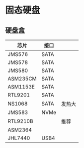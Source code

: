 # 固态硬盘

## 硬盘盒

| 芯片     | 接口 |        |
| -------- | ---- | ------ |
| JMS576   | SATA |        |
| JMS578   | SATA |        |
| JMS580   | SATA |        |
| ASM235CM | SATA |        |
| ASM1153E | SATA |        |
| RTL9201  | SATA |        |
| NS1068   | SATA | 发热大 |
| JMS583   | NVMe |        |
| RTL9210B |      | 推荐   |
| ASM2364  |      |        |
| JHL7440  | USB4 |        |

